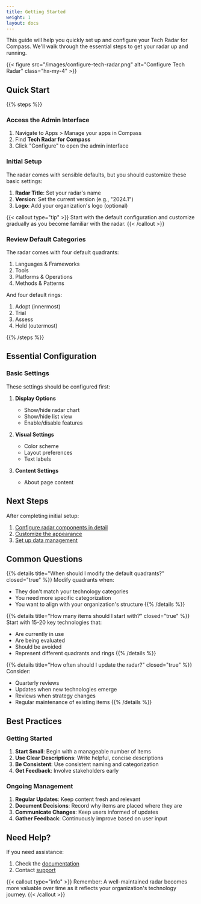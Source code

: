 ```yaml
---
title: Getting Started
weight: 1
layout: docs
---
```


This guide will help you quickly set up and configure your Tech Radar for Compass. We'll walk through the essential steps to get your radar up and running.

{{< figure src="/images/configure-tech-radar.png" alt="Configure Tech Radar" class="hx-my-4" >}}

## Quick Start

{{% steps %}}

### Access the Admin Interface

1. Navigate to Apps > Manage your apps in Compass
2. Find **Tech Radar for Compass**
3. Click "Configure" to open the admin interface

### Initial Setup

The radar comes with sensible defaults, but you should customize these basic settings:

1. **Radar Title**: Set your radar's name
2. **Version**: Set the current version (e.g., "2024.1")
3. **Logo**: Add your organization's logo (optional)

{{< callout type="tip" >}}
Start with the default configuration and customize gradually as you become familiar with the radar.
{{< /callout >}}

### Review Default Categories

The radar comes with four default quadrants:

1. Languages & Frameworks
2. Tools
3. Platforms & Operations
4. Methods & Patterns

And four default rings:

1. Adopt (innermost)
2. Trial
3. Assess
4. Hold (outermost)

{{% /steps %}}

## Essential Configuration

### Basic Settings

These settings should be configured first:

1. **Display Options**
   - Show/hide radar chart
   - Show/hide list view
   - Enable/disable features

2. **Visual Settings**
   - Color scheme
   - Layout preferences
   - Text labels

3. **Content Settings**
   - About page content
   
## Next Steps

After completing initial setup:

1. [Configure radar components in detail](/docs/admin-guide/radar-configuration)
2. [Customize the appearance](/docs/admin-guide/customization)
3. [Set up data management](/docs/admin-guide/data-management)

## Common Questions

{{% details title="When should I modify the default quadrants?" closed="true" %}}
Modify quadrants when:
- They don't match your technology categories
- You need more specific categorization
- You want to align with your organization's structure
{{% /details %}}

{{% details title="How many items should I start with?" closed="true" %}}
Start with 15-20 key technologies that:
- Are currently in use
- Are being evaluated
- Should be avoided
- Represent different quadrants and rings
{{% /details %}}

{{% details title="How often should I update the radar?" closed="true" %}}
Consider:
- Quarterly reviews
- Updates when new technologies emerge
- Reviews when strategy changes
- Regular maintenance of existing items
{{% /details %}}

## Best Practices

### Getting Started

1. **Start Small**: Begin with a manageable number of items
2. **Use Clear Descriptions**: Write helpful, concise descriptions
3. **Be Consistent**: Use consistent naming and categorization
4. **Get Feedback**: Involve stakeholders early

### Ongoing Management

1. **Regular Updates**: Keep content fresh and relevant
2. **Document Decisions**: Record why items are placed where they are
3. **Communicate Changes**: Keep users informed of updates
4. **Gather Feedback**: Continuously improve based on user input

## Need Help?

If you need assistance:

1. Check the [documentation](/docs)
3. Contact [support](mailto:support@forgedapps.com)

{{< callout type="info" >}}
Remember: A well-maintained radar becomes more valuable over time as it reflects your organization's technology journey.
{{< /callout >}} 